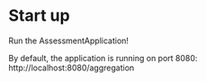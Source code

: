 # Start up

Run the AssessmentApplication!

By default, the application is running on port 8080: http://localhost:8080/aggregation

